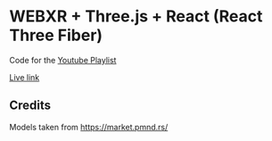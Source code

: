 # WEBXR + Three.js + React (React Three Fiber)

Code for the [Youtube Playlist](https://youtube.com/playlist?list=PLpM_sf_d5YTPXeVp4cmgN_cNBj9pNTEmZ)

[Live link](https://r3f-fiber-draft.vercel.app/xr-cube)

## Credits


Models taken from https://market.pmnd.rs/

